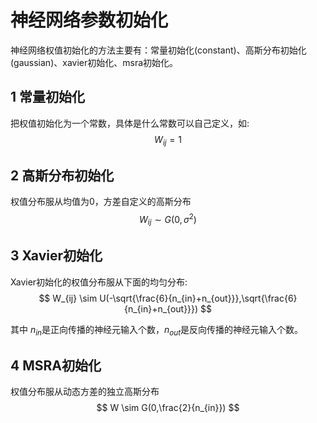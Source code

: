# 神经网络参数初始化

神经网络权值初始化的方法主要有：常量初始化(constant)、高斯分布初始化(gaussian)、xavier初始化、msra初始化。

## 1 常量初始化

把权值初始化为一个常数，具体是什么常数可以自己定义，如:
$$
W_{ij}=1
$$

## 2 高斯分布初始化

权值分布服从均值为0，方差自定义的高斯分布
$$
W_{ij} \sim G(0,\sigma^2)
$$

## 3 Xavier初始化

Xavier初始化的权值分布服从下面的均匀分布:
$$
W_{ij} \sim U(-\sqrt{\frac{6}{n_{in}+n_{out}}},\sqrt{\frac{6}{n_{in}+n_{out}}})
$$

其中 $n_{in}$是正向传播的神经元输入个数，$n_{out}$是反向传播的神经元输入个数。

## 4 MSRA初始化

权值分布服从动态方差的独立高斯分布
$$
W \sim G(0,\frac{2}{n_{in}})
$$
